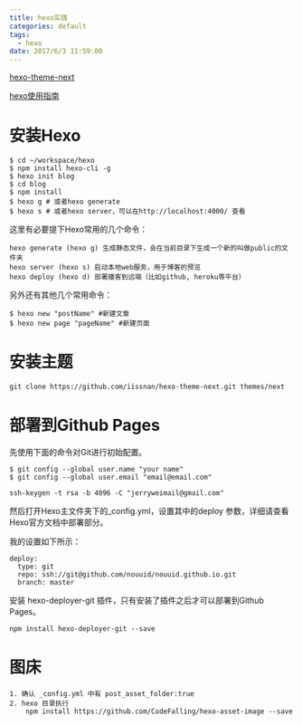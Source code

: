 ```yaml
---
title: hexo实践
categories: default
tags: 
  - hexo
date: 2017/6/3 11:59:00
---
```


[hexo-theme-next](https://github.com/iissnan/hexo-theme-next)

[hexo使用指南](https://hexo.io/zh-cn/docs/index.html)


# 安装Hexo


	$ cd ~/workspace/hexo
	$ npm install hexo-cli -g
	$ hexo init blog
	$ cd blog
	$ npm install
	$ hexo g # 或者hexo generate
	$ hexo s # 或者hexo server，可以在http://localhost:4000/ 查看

这里有必要提下Hexo常用的几个命令：

	hexo generate (hexo g) 生成静态文件，会在当前目录下生成一个新的叫做public的文件夹
	hexo server (hexo s) 启动本地web服务，用于博客的预览
	hexo deploy (hexo d) 部署播客到远端（比如github, heroku等平台）

另外还有其他几个常用命令：

	$ hexo new "postName" #新建文章
	$ hexo new page "pageName" #新建页面

# 安装主题

	git clone https://github.com/iissnan/hexo-theme-next.git themes/next


# 部署到Github Pages

先使用下面的命令对Git进行初始配置。

	$ git config --global user.name "your name"
	$ git config --global user.email "email@email.com"

	ssh-keygen -t rsa -b 4096 -C "jerryweimail@gmail.com"

然后打开Hexo主文件夹下的_config.yml，设置其中的deploy 参数，详细请查看Hexo官方文档中部署部分。

我的设置如下所示：

	deploy:
	  type: git 
	  repo: ssh://git@github.com/nouuid/nouuid.github.io.git
	  branch: master

安装 hexo-deployer-git 插件，只有安装了插件之后才可以部署到Github Pages。

	npm install hexo-deployer-git --save


# 图床

	1. 确认 _config.yml 中有 post_asset_folder:true 
	2. hexo 目录执行
		npm install https://github.com/CodeFalling/hexo-asset-image --save